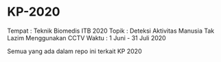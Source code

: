 # KP-2020

Tempat : Teknik Biomedis ITB 2020
Topik : Deteksi Aktivitas Manusia Tak Lazim Menggunakan CCTV
Waktu : 1 Juni - 31 Juli 2020

Semua yang ada dalam repo ini terkait KP 2020
